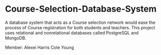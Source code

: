 # Course-Selection-Database-System
A database system that acts as a Course selection network would ease the process of Course registration for both students and teachers. This project uses relational and nonrelational databases called PostgreSQL and MongoDB.

Member:
Alexei Harris
Cole Young
